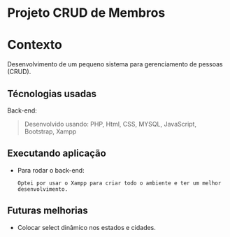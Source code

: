 # Projeto CRUD de Membros

# Contexto

Desenvolvimento de um pequeno sistema para gerenciamento de pessoas (CRUD).

## Técnologias usadas

Back-end:
> Desenvolvido usando: PHP, Html, CSS, MYSQL, JavaScript, Bootstrap, Xampp

## Executando aplicação

* Para rodar o back-end:

  ```
  Optei por usar o Xampp para criar todo o ambiente e ter um melhor desenvolvimento.
  ```
## Futuras melhorias

- Colocar select dinâmico nos estados e cidades.
